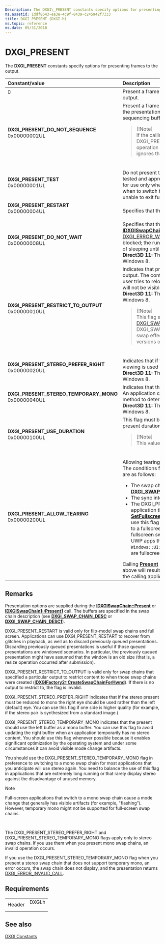 ```yaml
---
Description: The DXGI\_PRESENT constants specify options for presenting frames to the output.
ms.assetid: 1ddf8643-ea3e-4c9f-8439-c245942f7333
title: DXGI_PRESENT (DXGI.h)
ms.topic: reference
ms.date: 05/31/2018
---
```


# DXGI\_PRESENT

The **DXGI\_PRESENT** constants specify options for presenting frames to the output.



<table>
<colgroup>
<col style="width: 50%" />
<col style="width: 50%" />
</colgroup>
<thead>
<tr class="header">
<th style="text-align: left;">Constant/value</th>
<th style="text-align: left;">Description</th>
</tr>
</thead>
<tbody>
<tr class="odd">
<td style="text-align: left;"><span></span><dl> <dt><strong></strong></dt> <dt>0</dt> </dl></td>
<td style="text-align: left;">Present a frame from each buffer (starting with the current buffer) to the output.<br/></td>
</tr>
<tr class="even">
<td style="text-align: left;"><span id="DXGI_PRESENT_DO_NOT_SEQUENCE"></span><span id="dxgi_present_do_not_sequence"></span><dl> <dt><strong>DXGI_PRESENT_DO_NOT_SEQUENCE</strong></dt> <dt>0x00000002UL</dt> </dl></td>
<td style="text-align: left;">Present a frame from the current buffer to the output. Use this flag so that the presentation can use vertical-blank synchronization instead of sequencing buffers in the chain in the usual manner.<br/>
<blockquote>
[!Note]<br />
If the calling application sets the DXGI_PRESENT_DO_NOT_SEQUENCE constant on the first present operation (that is, when there is no current buffer), the runtime ignores that present operation and does not call the driver.
</blockquote>
<br/></td>
</tr>
<tr class="odd">
<td style="text-align: left;"><span id="DXGI_PRESENT_TEST"></span><span id="dxgi_present_test"></span><dl> <dt><strong>DXGI_PRESENT_TEST</strong></dt> <dt>0x00000001UL</dt> </dl></td>
<td style="text-align: left;">Do not present the frame to the output. The status of the swap chain will be tested and appropriate errors returned. DXGI_PRESENT_TEST is intended for use only when switching from the idle state; do not use it to determine when to switch to the idle state because doing so can leave the swap chain unable to exit full-screen mode.<br/></td>
</tr>
<tr class="even">
<td style="text-align: left;"><span id="DXGI_PRESENT_RESTART"></span><span id="dxgi_present_restart"></span><dl> <dt><strong>DXGI_PRESENT_RESTART</strong></dt> <dt>0x00000004UL</dt> </dl></td>
<td style="text-align: left;">Specifies that the runtime will discard outstanding queued presents.<br/></td>
</tr>
<tr class="odd">
<td style="text-align: left;"><span id="DXGI_PRESENT_DO_NOT_WAIT"></span><span id="dxgi_present_do_not_wait"></span><dl> <dt><strong>DXGI_PRESENT_DO_NOT_WAIT</strong></dt> <dt>0x00000008UL</dt> </dl></td>
<td style="text-align: left;">Specifies that the runtime will fail the presentation (that is, fail a call to <a href="/windows/desktop/api/DXGI1_2/nf-dxgi1_2-idxgiswapchain1-present1"><strong>IDXGISwapChain1::Present1</strong></a>) with the <a href="dxgi-error">DXGI_ERROR_WAS_STILL_DRAWING</a> error code if the calling thread is blocked; the runtime returns DXGI_ERROR_WAS_STILL_DRAWING instead of sleeping until the dependency is resolved.<br/> <strong>Direct3D 11:</strong> This enumeration value is supported starting with Windows 8.<br/></td>
</tr>
<tr class="even">
<td style="text-align: left;"><span id="DXGI_PRESENT_RESTRICT_TO_OUTPUT"></span><span id="dxgi_present_restrict_to_output"></span><dl> <dt><strong>DXGI_PRESENT_RESTRICT_TO_OUTPUT</strong></dt> <dt>0x00000010UL</dt> </dl></td>
<td style="text-align: left;">Indicates that presentation content will be shown only on the particular output. The content will not be visible on other outputs. For example, if the user tries to relocate video content on another output, the video content will not be visible. <br/> <strong>Direct3D 11:</strong> This enumeration value is supported starting with Windows 8. <br/>
<blockquote>
[!Note]<br />
This flag should only be used with swap effect <a href="/windows/desktop/api/DXGI/ne-dxgi-dxgi_swap_effect">DXGI_SWAP_EFFECT_FLIP_SEQUENTIAL</a> or DXGI_SWAP_EFFECT_FLIP_DISCARD. The use of this flag with <em>other</em> swap effects is being deprecated, and may not work in future versions of Windows.
</blockquote>
<br/></td>
</tr>
<tr class="odd">
<td style="text-align: left;"><span id="DXGI_PRESENT_STEREO_PREFER_RIGHT"></span><span id="dxgi_present_stereo_prefer_right"></span><dl> <dt><strong>DXGI_PRESENT_STEREO_PREFER_RIGHT</strong></dt> <dt>0x00000020UL</dt> </dl></td>
<td style="text-align: left;">Indicates that if the stereo present must be reduced to mono, right-eye viewing is used rather than left-eye viewing.<br/> <strong>Direct3D 11:</strong> This enumeration value is supported starting with Windows 8.<br/></td>
</tr>
<tr class="even">
<td style="text-align: left;"><span id="DXGI_PRESENT_STEREO_TEMPORARY_MONO"></span><span id="dxgi_present_stereo_temporary_mono"></span><dl> <dt><strong>DXGI_PRESENT_STEREO_TEMPORARY_MONO</strong></dt> <dt>0x00000040UL</dt> </dl></td>
<td style="text-align: left;">Indicates that the presentation should use the left buffer as a mono buffer. An application calls the <a href="/windows/desktop/api/DXGI1_2/nf-dxgi1_2-idxgiswapchain1-istemporarymonosupported"><strong>IDXGISwapChain1::IsTemporaryMonoSupported</strong></a> method to determine whether a swap chain supports &quot;temporary mono&quot;.<br/> <strong>Direct3D 11:</strong> This enumeration value is supported starting with Windows 8.<br/></td>
</tr>
<tr class="odd">
<td style="text-align: left;"><span id="DXGI_PRESENT_USE_DURATION"></span><span id="dxgi_present_use_duration"></span><dl> <dt><strong>DXGI_PRESENT_USE_DURATION</strong></dt> <dt>0x00000100UL</dt> </dl></td>
<td style="text-align: left;">This flag must be set by media apps that are currently using a custom present duration (custom refresh rate). See <a href="/windows/desktop/api/dxgi1_3/nn-dxgi1_3-idxgiswapchainmedia"><strong>IDXGISwapChainMedia</strong></a>.<br/>
<blockquote>
[!Note]<br />
This value is supported starting in Windows 8.1.
</blockquote>
<br/></td>
</tr>
<tr class="even">
<td style="text-align: left;"><span id="DXGI_PRESENT_ALLOW_TEARING"></span><span id="dxgi_present_allow_tearing"></span><dl> <dt><strong>DXGI_PRESENT_ALLOW_TEARING</strong></dt> <dt>0x00000200UL</dt> </dl></td>
<td style="text-align: left;">Allowing tearing is a requirement of variable refresh rate displays.<br/> The conditions for using DXGI_PRESENT_ALLOW_TEARING during Present are as follows:<br/>
<ul>
<li>The swap chain must be created with the <a href="https://docs.microsoft.com/windows/desktop/api/dxgi/ne-dxgi-dxgi_swap_chain_flag"><strong>DXGI_SWAP_CHAIN_FLAG_ALLOW_TEARING</strong></a> flag.</li>
<li>The sync interval passed in to <a href="/windows/desktop/api/DXGI/nf-dxgi-idxgiswapchain-present"><strong>Present</strong></a> (or <a href="/windows/desktop/api/DXGI1_2/nf-dxgi1_2-idxgiswapchain1-present1"><strong>Present1</strong></a>) must be 0.</li>
<li>The DXGI_PRESENT_ALLOW_TEARING flag cannot be used in an application that is currently in full screen exclusive mode (set by calling <a href="/windows/desktop/api/DXGI/nf-dxgi-idxgiswapchain-setfullscreenstate"><strong>SetFullscreenState(TRUE)</strong></a>). It can only be used in windowed mode. To use this flag in full screen Win32 apps, the application should present to a fullscreen borderless window and disable automatic ALT+ENTER fullscreen switching using <a href="/windows/desktop/api/DXGI/nf-dxgi-idxgifactory-makewindowassociation"><strong>IDXGIFactory::MakeWindowAssociation</strong></a>. UWP apps that enter fullscreen mode by calling <code>Windows::UI::ViewManagement::ApplicationView::TryEnterFullscreen()</code> are fullscreen borderless windows and may use the flag.</li>
</ul>
Calling <a href="/windows/desktop/api/DXGI/nf-dxgi-idxgiswapchain-present"><strong>Present</strong></a> (or <a href="/windows/desktop/api/DXGI1_2/nf-dxgi1_2-idxgiswapchain1-present1"><strong>Present1</strong></a>) with this flag and not meeting the conditions above will result in a DXGI_ERROR_INVALID_CALL error being returned to the calling application.<br/></td>
</tr>
</tbody>
</table>



## Remarks

Presentation options are supplied during the [**IDXGISwapChain::Present**](/windows/desktop/api/DXGI/nf-dxgi-idxgiswapchain-present) or [**IDXGISwapChain1::Present1**](/windows/desktop/api/DXGI1_2/nf-dxgi1_2-idxgiswapchain1-present1) call. The buffers are specified in the swap chain description (see [**DXGI\_SWAP\_CHAIN\_DESC**](/windows/desktop/api/DXGI/ns-dxgi-dxgi_swap_chain_desc) or [**DXGI\_SWAP\_CHAIN\_DESC1**](/windows/desktop/api/DXGI1_2/ns-dxgi1_2-dxgi_swap_chain_desc1)).

DXGI\_PRESENT\_RESTART is valid only for flip-model swap chains and full screen. Applications can use DXGI\_PRESENT\_RESTART to recover from glitches in playback, as well as to discard previously queued presentations. Discarding previously queued presentations is useful if those queued presentations are windowed scenarios. In particular, the previously queued presentation might have assumed that the window is an old size (that is, a resize operation occurred after submission).

DXGI\_PRESENT\_RESTRICT\_TO\_OUTPUT is valid only for swap chains that specified a particular output to restrict content to when those swap chains were created ([**IDXGIFactory2::CreateSwapChainForHwnd**](/windows/desktop/api/DXGI1_2/nf-dxgi1_2-idxgifactory2-createswapchainforhwnd)). If there is no output to restrict to, the flag is invalid.

DXGI\_PRESENT\_STEREO\_PREFER\_RIGHT indicates that if the stereo present must be reduced to mono the right eye should be used rather than the left (default) eye. You can use this flag if one side is higher quality (for example, if the stereo pair is synthesized from a standard image.)

DXGI\_PRESENT\_STEREO\_TEMPORARY\_MONO indicates that the present should use the left buffer as a mono buffer. You can use this flag to avoid updating the right buffer when an application temporarily has no stereo content. You should use this flag whenever possible because it enables significant optimization by the operating system and under some circumstances it can avoid visible mode change artifacts.

You should use the DXGI\_PRESENT\_STEREO\_TEMPORARY\_MONO flag in preference to switching to a mono swap chain for most applications that you anticipate will use stereo again. You need to balance the use of this flag in applications that are extremely long running or that rarely display stereo against the disadvantage of unused memory.

> [!Note]  
> Full-screen applications that switch to a mono swap chain cause a mode change that generally has visible artifacts (for example, "flashing”). However, temporary mono might not be supported for full-screen swap chains.

 

The DXGI\_PRESENT\_STEREO\_PREFER\_RIGHT and DXGI\_PRESENT\_STEREO\_TEMPORARY\_MONO flags apply only to stereo swap chains. If you use them when you present mono swap chains, an invalid operation occurs.

If you use the DXGI\_PRESENT\_STEREO\_TEMPORARY\_MONO flag when you present a stereo swap chain that does not support temporary mono, an error occurs, the swap chain does not display, and the presentation returns [DXGI\_ERROR\_INVALID\_CALL](dxgi-error.md).

## Requirements



|                   |                                                                                   |
|-------------------|-----------------------------------------------------------------------------------|
| Header<br/> | <dl> <dt>DXGI.h</dt> </dl> |



## See also

<dl> <dt>

[DXGI Constants](d3d10-graphics-reference-dxgi-constants.md)
</dt> </dl>

 

 




